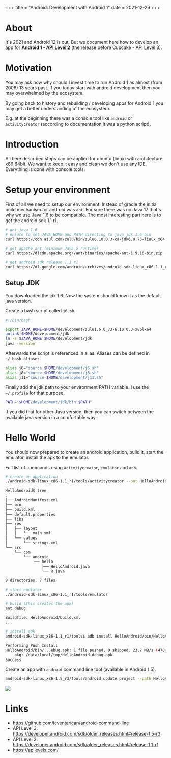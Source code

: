 +++
title = "Android: Development with Android 1"
date = 2021-12-26
+++

# About
It's 2021 and Android 12 is out. But we document here how to develop an app for __Android 1 - API Level 2__ (the release before Cupcake - API Level 3).

# Motivation
You may ask now why should I invest time to run Android 1 as almost (from 2008) 13 years past. If you today start with android development then you may overwhelmed by the ecosystem.

By going back to history and rebuilding / developing apps for Android 1 you may get a better understanding of the ecosystem.

E.g. at the beginning there was a console tool like `android` or `activitycreator` (according to documentation it was a python script).

# Introduction
All here described steps can be applied for ubuntu (linux) with architecture x86 64bit.
We want to keep it easy and clean we don't use any IDE.
Everything is done with console tools.

# Setup your environment
First of all we need to setup our environment. Instead of gradle the initial build mechanism for android was `ant`. For sure there was no Java 17 that's why we use Java 1.6 to be compatible. The most interesting part here is to get the android sdk 1.1 r1.
```bash
# get java 1.6
# ensure to set JAVA_HOME and PATH directing to java jdk 1.6 bin
curl https://cdn.azul.com/zulu/bin/zulu6.10.0.3-ca-jdk6.0.73-linux_x64.zip --output jdk1.6.zip

# get apache ant (minimum Java 5 runtime)
curl https://dlcdn.apache.org//ant/binaries/apache-ant-1.9.16-bin.zip --output apache-ant.zip

# get android sdk release 1.1 r1
curl https://dl.google.com/android/archives/android-sdk-linux_x86-1.1_r1.zip -o android1.1.zip
```

## Setup JDK
You downloaded the jdk 1.6. Now the system should know it as the default java version.

Create a bash script called `j6.sh`.
```bash
#!/bin/bash

export JAVA_HOME=$HOME/development/zulu1.6.0_73-6.10.0.3-x86lx64
unlink $HOME/development/jdk
ln -s $JAVA_HOME $HOME/development/jdk
java -version
```

Afterwards the script is referenced in alias. Aliases can be defined in `~/.bash_aliases`.
```bash
alias j6="source $HOME/development/j6.sh"
alias j8="source $HOME/development/j8.sh"
alias j11="source $HOME/development/j11.sh"
```

Finally add the jdk path to your environment PATH variable. I use the `~/.profile` for that purpose.
```bash
PATH="$HOME/development/jdk/bin:$PATH"
```

If you did that for other Java version, then you can switch between the available java version in a comfortable way.

# Hello World
You should now prepared to create an android application, build it, start the emulator, install the apk to the emulator.

Full list of commands using `activitycreator`, `emulator` and `adb`.
```bash
# create an application
./android-sdk-linux_x86-1.1_r1/tools/activitycreator --out HelloAndroid com.android.hello.HelloAndroid

HelloAndroid$ tree
.
├── AndroidManifest.xml
├── bin
├── build.xml
├── default.properties
├── libs
├── res
│   ├── layout
│   │   └── main.xml
│   └── values
│       └── strings.xml
└── src
    └── com
        └── android
            └── hello
                ├── HelloAndroid.java
                └── R.java

9 directories, 7 files

# start emulator
./android-sdk-linux_x86-1.1_r1/tools/emulator

# build (this creates the apk)
ant debug

Buildfile: HelloAndroid/build.xml
...

# install apk
android-sdk-linux_x86-1.1_r1/tools$ adb install HelloAndroid/bin/HelloAndroid-debug.apk

Performing Push Install
HelloAndroid/bin/...ebug.apk: 1 file pushed, 0 skipped. 23.7 MB/s (4784 bytes in 0.000s)
	pkg: /data/local/tmp/HelloAndroid-debug.apk
Success
```

Create an app with `android` command line tool (available in Android 1.5).
```bash
android-sdk-linux_x86-1.5_r3/tools/android update project --path HelloActivity/ --target 1
```

![](../android1-emulator.png)

# Links
* https://github.com/leventarican/android-command-line
* API Level 3: https://developer.android.com/sdk/older_releases.html#release-1.5-r3
* API Level 2: https://developer.android.com/sdk/older_releases.html#release-1.1-r1
* https://apilevels.com/
